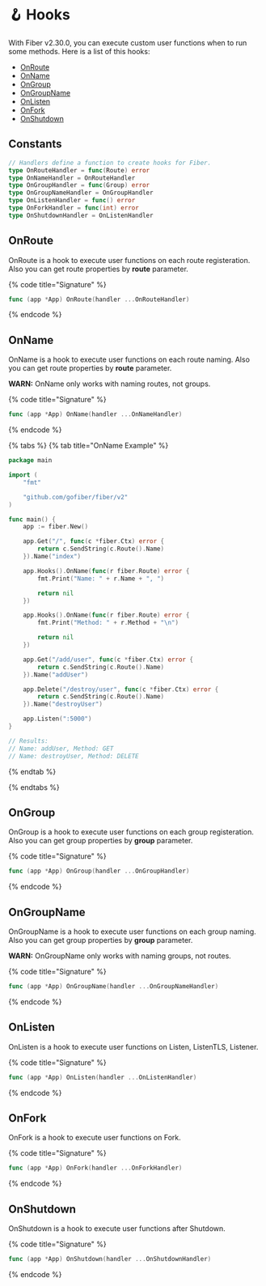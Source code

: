 # 🪝 Hooks

With Fiber v2.30.0, you can execute custom user functions when to run some methods. Here is a list of this hooks:
- [OnRoute](#onroute)
- [OnName](#onname)
- [OnGroup](#ongroup)
- [OnGroupName](#ongroupname)
- [OnListen](#onlisten)
- [OnFork](#onfork)
- [OnShutdown](#onshutdown)

## Constants
```go
// Handlers define a function to create hooks for Fiber.
type OnRouteHandler = func(Route) error
type OnNameHandler = OnRouteHandler
type OnGroupHandler = func(Group) error
type OnGroupNameHandler = OnGroupHandler
type OnListenHandler = func() error
type OnForkHandler = func(int) error
type OnShutdownHandler = OnListenHandler
```

## OnRoute

OnRoute is a hook to execute user functions on each route registeration. Also you can get route properties by **route** parameter.

{% code title="Signature" %}
```go
func (app *App) OnRoute(handler ...OnRouteHandler)
```
{% endcode %}

## OnName

OnName is a hook to execute user functions on each route naming. Also you can get route properties by **route** parameter.

**WARN:** OnName only works with naming routes, not groups.

{% code title="Signature" %}
```go
func (app *App) OnName(handler ...OnNameHandler)
```
{% endcode %}

{% tabs %}
{% tab title="OnName Example" %}
```go
package main

import (
	"fmt"

	"github.com/gofiber/fiber/v2"
)

func main() {
	app := fiber.New()

	app.Get("/", func(c *fiber.Ctx) error {
		return c.SendString(c.Route().Name)
	}).Name("index")

	app.Hooks().OnName(func(r fiber.Route) error {
		fmt.Print("Name: " + r.Name + ", ")

		return nil
	})

	app.Hooks().OnName(func(r fiber.Route) error {
		fmt.Print("Method: " + r.Method + "\n")

		return nil
	})

	app.Get("/add/user", func(c *fiber.Ctx) error {
		return c.SendString(c.Route().Name)
	}).Name("addUser")

	app.Delete("/destroy/user", func(c *fiber.Ctx) error {
		return c.SendString(c.Route().Name)
	}).Name("destroyUser")

	app.Listen(":5000")
}

// Results:
// Name: addUser, Method: GET
// Name: destroyUser, Method: DELETE
```
{% endtab %}

{% endtabs %}

## OnGroup

OnGroup is a hook to execute user functions on each group registeration. Also you can get group properties by **group** parameter.

{% code title="Signature" %}
```go
func (app *App) OnGroup(handler ...OnGroupHandler)
```
{% endcode %}

## OnGroupName

OnGroupName is a hook to execute user functions on each group naming. Also you can get group properties by **group** parameter.

**WARN:** OnGroupName only works with naming groups, not routes.

{% code title="Signature" %}
```go
func (app *App) OnGroupName(handler ...OnGroupNameHandler)
```
{% endcode %}

## OnListen

OnListen is a hook to execute user functions on Listen, ListenTLS, Listener.

{% code title="Signature" %}
```go
func (app *App) OnListen(handler ...OnListenHandler)
```
{% endcode %}

## OnFork

OnFork is a hook to execute user functions on Fork.

{% code title="Signature" %}
```go
func (app *App) OnFork(handler ...OnForkHandler)
```
{% endcode %}

## OnShutdown

OnShutdown is a hook to execute user functions after Shutdown.

{% code title="Signature" %}
```go
func (app *App) OnShutdown(handler ...OnShutdownHandler)
```
{% endcode %}



